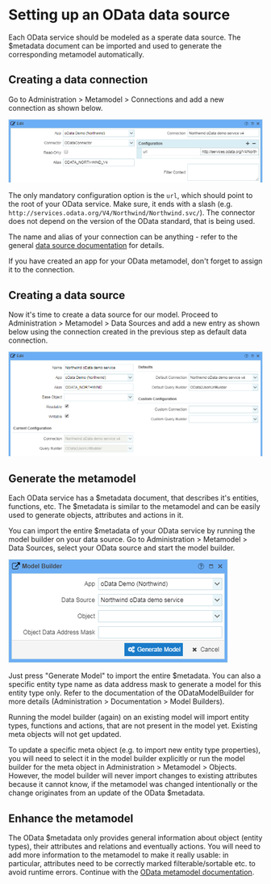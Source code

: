 # Setting up an OData data source

Each OData service should be modeled as a sperate data source. The $metadata document can be imported and used to generate the corresponding metamodel automatically.

## Creating a data connection

Go to Administration > Metamodel > Connections and add a new connection as shown below.

![SAP OData connection settings](images/northwind_connection.png)

The only mandatory configuration option is the `url`, which should point to the root of your OData service. Make sure, it ends with a slash (e.g. `http://services.odata.org/V4/Northwind/Northwind.svc/`). The connector does not depend on the version of the OData standard, that is being used.

The name and alias of your connection can be anything - refer to the general [data source documentation](https://github.com/exface/Core/Docs/understanding_the_metamodel/data_sources_and_connections.md) for details.

If you have created an app for your OData metamodel, don't forget to assign it to the connection.

## Creating a data source

Now it's time to create a data source for our model. Proceed to Administration > Metamodel > Data Sources and add a new entry as shown below using the connection created in the previous step as default data connection.

![SAP OData data source settings](images/northwind_data_source.png)

## Generate the metamodel

Each OData service has a $metadata document, that describes it's entities, functions, etc. The $metadata is similar to the metamodel and can be easily used to generate objects, attributes and actions in it.

You can import the entire $metadata of your OData service by running the model builder on your data source. Go to Administration > Metamodel > Data Sources, select your OData source and start the model builder.

![Model builder for an OData service](images/northwind_model_builder.png)

Just press "Generate Model" to import the entire $metadata. You can also a specific entity type name as data address mask to generate a model for this entity type only. Refer to the documentation of the ODataModelBuilder for more details (Administration > Documentation > Model Builders).

Running the model builder (again) on an existing model will import entity types, functions and actions, that are not present in the model yet. Existing meta objects will not get updated.

To update a specific meta object (e.g. to import new entity type properties), you will need to select it in the model builder explicitly or run the model builder for the meta object in Administration > Metamodel > Objects. However, the model builder will never import changes to existing attributes because it cannot know, if the metamodel was changed intentionally or the change originates from an update of the OData $metadata.

## Enhance the metamodel

The OData $metadata only provides general information about object (entity types), their attributes and relations and eventually actions. You will need to add more information to the metamodel to make it really usable: in particular, attributes need to be correctly marked filterable/sortable etc. to avoid runtime errors. Continue with the [OData metamodel documentation](the_metamodel_for_odata.md). 